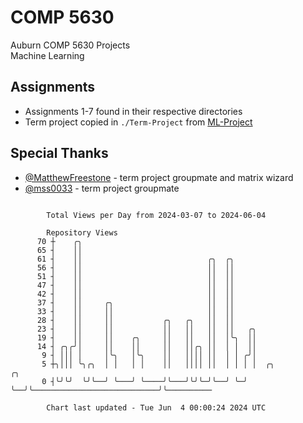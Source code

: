 # COMP 5630
Auburn COMP 5630 Projects  
Machine Learning

## Assignments
- Assignments 1-7 found in their respective directories
- Term project copied in `./Term-Project` from [ML-Project](https://github.com/wumphlett/ML-Project)

## Special Thanks
- [@MatthewFreestone](https://github.com/MatthewFreestone) - term project groupmate and matrix wizard
- [@mss0033](https://github.com/mss0033) - term project groupmate

```

        Total Views per Day from 2024-03-07 to 2024-06-04

        Repository Views
      70 ┼    ╭╮
      65 ┤    ││
      61 ┤    ││                            ╭╮  ╭╮
      56 ┤    ││                            ││  ││
      51 ┤    ││                            ││  ││
      47 ┤    ││                            ││  ││
      42 ┤    ││                            ││  ││
      37 ┤    ││     ╭╮                     ││  ││
      33 ┤    ││     ││                     ││  ││
      28 ┤    ││     ││           ╭╮   ╭╮   ││  ││
      23 ┤    ││     ││           ││   ││   ││  ││   ╭╮
      19 ┤    ││     ││    ╭╮     ││   ││   ││  │╰╮  ││
      14 ┤ ╭╮╭╯│     ││    ││     ││   ││╭╮ ││  │ │  ││
       9 ┤ │││ │     │╰╮   │╰╮    ││   ││││ ││  │ │ ╭╯│
       5 ┼╮│││ ╰╮╭╮  │ │   │ │    ││   ││││ ││  │ │ │ │  ╭╮                            ╭╮
       0 ┤╰╯╰╯  ╰╯╰──╯ ╰───╯ ╰────╯╰───╯╰╯╰─╯╰──╯ ╰─╯ ╰──╯╰────────────────────────────╯╰──────────

        Chart last updated - Tue Jun  4 00:00:24 2024 UTC
        
```

